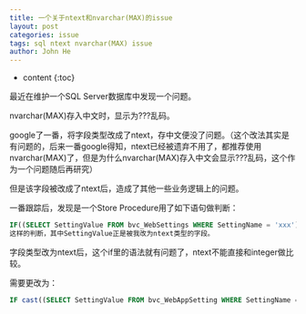 ```yaml
---
title: 一个关于ntext和nvarchar(MAX)的issue
layout: post
categories: issue
tags: sql ntext nvarchar(MAX) issue
author: John He
---
```


* content
{:toc}

最近在维护一个SQL Server数据库中发现一个问题。

nvarchar(MAX)存入中文时，显示为???乱码。

google了一番，将字段类型改成了ntext，存中文便没了问题。（这个改法其实是有问题的，后来一番google得知，ntext已经被遗弃不用了，都推荐使用nvarchar(MAX)了，但是为什么nvarchar(MAX)存入中文会显示???乱码，这个作为一个问题随后再研究）

但是该字段被改成了ntext后，造成了其他一些业务逻辑上的问题。

一番跟踪后，发现是一个Store Procedure用了如下语句做判断：
```sql
IF((SELECT SettingValue FROM bvc_WebSettings WHERE SettingName = 'xxx') = 1)
这样的判断，其中SettingValue正是被我改为ntext类型的字段。
```

字段类型改为ntext后，这个if里的语法就有问题了，ntext不能直接和integer做比较。

需要更改为：
```sql
IF cast((SELECT SettingValue FROM bvc_WebAppSetting WHERE SettingName = 'xxx') as nvarchar(max)) = 1
```